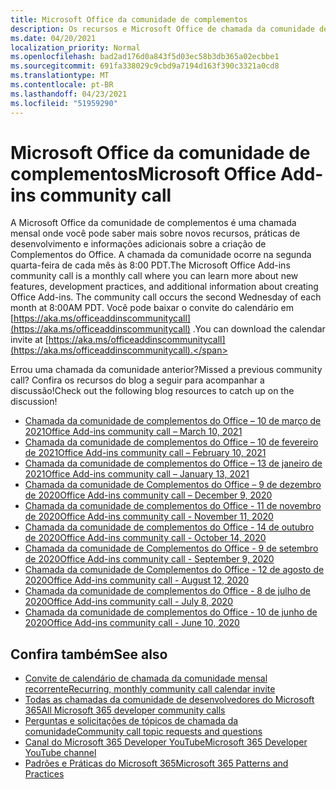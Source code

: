 ```yaml
---
title: Microsoft Office da comunidade de complementos
description: Os recursos e Microsoft Office de chamada da comunidade de complementos mensais
ms.date: 04/20/2021
localization_priority: Normal
ms.openlocfilehash: bad2ad176d0a843f5d03ec58b3db365a02ecbbe1
ms.sourcegitcommit: 691fa338029c9cbd9a7194d163f390c3321a0cd8
ms.translationtype: MT
ms.contentlocale: pt-BR
ms.lasthandoff: 04/23/2021
ms.locfileid: "51959290"
---
```

# <a name="microsoft-office-add-ins-community-call"></a><span data-ttu-id="d8910-103">Microsoft Office da comunidade de complementos</span><span class="sxs-lookup"><span data-stu-id="d8910-103">Microsoft Office Add-ins community call</span></span>

<span data-ttu-id="d8910-104">A Microsoft Office da comunidade de complementos é uma chamada mensal onde você pode saber mais sobre novos recursos, práticas de desenvolvimento e informações adicionais sobre a criação de Complementos do Office. A chamada da comunidade ocorre na segunda quarta-feira de cada mês às 8:00 PDT.</span><span class="sxs-lookup"><span data-stu-id="d8910-104">The Microsoft Office Add-ins community call is a monthly call where you can learn more about new features, development practices, and additional information about creating Office Add-ins. The community call occurs the second Wednesday of each month at 8:00AM PDT.</span></span> <span data-ttu-id="d8910-105">Você pode baixar o convite do calendário em [https://aka.ms/officeaddinscommunitycall](https://aka.ms/officeaddinscommunitycall) .</span><span class="sxs-lookup"><span data-stu-id="d8910-105">You can download the calendar invite at [https://aka.ms/officeaddinscommunitycall](https://aka.ms/officeaddinscommunitycall).</span></span>

<span data-ttu-id="d8910-106">Errou uma chamada da comunidade anterior?</span><span class="sxs-lookup"><span data-stu-id="d8910-106">Missed a previous community call?</span></span> <span data-ttu-id="d8910-107">Confira os recursos do blog a seguir para acompanhar a discussão!</span><span class="sxs-lookup"><span data-stu-id="d8910-107">Check out the following blog resources to catch up on the discussion!</span></span>

- [<span data-ttu-id="d8910-108">Chamada da comunidade de complementos do Office – 10 de março de 2021</span><span class="sxs-lookup"><span data-stu-id="d8910-108">Office Add-ins community call – March 10, 2021</span></span>](https://techcommunity.microsoft.com/t5/microsoft-365-pnp-blog/office-add-ins-community-call-march-10-2021/ba-p/2205369)
- [<span data-ttu-id="d8910-109">Chamada da comunidade de complementos do Office – 10 de fevereiro de 2021</span><span class="sxs-lookup"><span data-stu-id="d8910-109">Office Add-ins community call – February 10, 2021</span></span>](https://developer.microsoft.com/en-us/office/blogs/office-add-ins-community-call-february-10-2021/)
- [<span data-ttu-id="d8910-110">Chamada da comunidade de complementos do Office – 13 de janeiro de 2021</span><span class="sxs-lookup"><span data-stu-id="d8910-110">Office Add-ins community call – January 13, 2021</span></span>](https://developer.microsoft.com/en-us/office/blogs/office-add-ins-community-call-january-13-2021%e2%80%af/)
- [<span data-ttu-id="d8910-111">Chamada da comunidade de Complementos do Office – 9 de dezembro de 2020</span><span class="sxs-lookup"><span data-stu-id="d8910-111">Office Add-ins community call – December 9, 2020</span></span>](https://developer.microsoft.com/en-us/microsoft-365/blogs/office-add-ins-community-call-december-9-2020/)
- [<span data-ttu-id="d8910-112">Chamada da comunidade de complementos do Office - 11 de novembro de 2020</span><span class="sxs-lookup"><span data-stu-id="d8910-112">Office Add-ins community call - November 11, 2020</span></span>](https://developer.microsoft.com/office/blogs/office-add-ins-community-call-november-11-2020/)
- [<span data-ttu-id="d8910-113">Chamada da comunidade de complementos do Office - 14 de outubro de 2020</span><span class="sxs-lookup"><span data-stu-id="d8910-113">Office Add-ins community call - October 14, 2020</span></span>](https://developer.microsoft.com/office/blogs/office-add-ins-community-call-october-14-2020%E2%80%AF/)
- [<span data-ttu-id="d8910-114">Chamada da comunidade de Complementos do Office - 9 de setembro de 2020</span><span class="sxs-lookup"><span data-stu-id="d8910-114">Office Add-ins community call - September 9, 2020</span></span>](https://developer.microsoft.com/office/blogs/office-add-ins-community-call-september-9-2020/)
- [<span data-ttu-id="d8910-115">Chamada da comunidade de Complementos do Office - 12 de agosto de 2020</span><span class="sxs-lookup"><span data-stu-id="d8910-115">Office Add-ins community call - August 12, 2020</span></span>](https://developer.microsoft.com/office/blogs/office-add-ins-community-call-august-12-2020%e2%80%af)
- [<span data-ttu-id="d8910-116">Chamada da comunidade de complementos do Office - 8 de julho de 2020</span><span class="sxs-lookup"><span data-stu-id="d8910-116">Office Add-ins community call - July 8, 2020</span></span>](https://developer.microsoft.com/office/blogs/office-add-ins-community-call-july-8-2020/)
- [<span data-ttu-id="d8910-117">Chamada da comunidade de complementos do Office - 10 de junho de 2020</span><span class="sxs-lookup"><span data-stu-id="d8910-117">Office Add-ins community call - June 10, 2020</span></span>](https://developer.microsoft.com/office/blogs/office-add-ins-community-call-june-10-2020/)

## <a name="see-also"></a><span data-ttu-id="d8910-118">Confira também</span><span class="sxs-lookup"><span data-stu-id="d8910-118">See also</span></span>

- [<span data-ttu-id="d8910-119">Convite de calendário de chamada da comunidade mensal recorrente</span><span class="sxs-lookup"><span data-stu-id="d8910-119">Recurring, monthly community call calendar invite</span></span>](https://aka.ms/officeaddinscommunitycall)
- [<span data-ttu-id="d8910-120">Todas as chamadas da comunidade de desenvolvedores do Microsoft 365</span><span class="sxs-lookup"><span data-stu-id="d8910-120">All Microsoft 365 developer community calls</span></span>](https://aka.ms/M365DevCalls)
- [<span data-ttu-id="d8910-121">Perguntas e solicitações de tópicos de chamada da comunidade</span><span class="sxs-lookup"><span data-stu-id="d8910-121">Community call topic requests and questions</span></span>](https://aka.ms/officeaddinsform)
- [<span data-ttu-id="d8910-122">Canal do Microsoft 365 Developer YouTube</span><span class="sxs-lookup"><span data-stu-id="d8910-122">Microsoft 365 Developer YouTube channel</span></span>](https://aka.ms/OfficeDevYouTube)
- [<span data-ttu-id="d8910-123">Padrões e Práticas do Microsoft 365</span><span class="sxs-lookup"><span data-stu-id="d8910-123">Microsoft 365 Patterns and Practices</span></span>](https://aka.ms/M365PnP)
